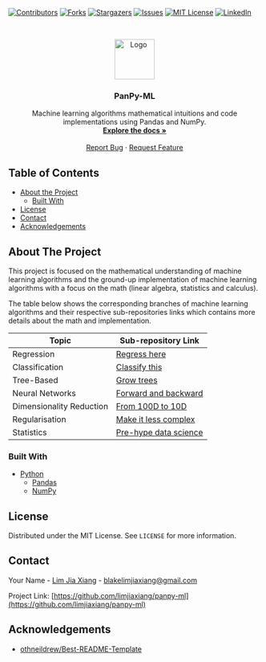 [![Contributors][contributors-shield]][contributors-url]
[![Forks][forks-shield]][forks-url]
[![Stargazers][stars-shield]][stars-url]
[![Issues][issues-shield]][issues-url]
[![MIT License][license-shield]][license-url]
[![LinkedIn][linkedin-shield]][linkedin-url]

<!-- PROJECT LOGO -->
<br />
<p align="center">
  <a href="https://github.com/othneildrew/Best-README-Template">
    <img src="images/logo.png" alt="Logo" width="80" height="80">
  </a>

  <h3 align="center">PanPy-ML</h3>

  <p align="center">
    Machine learning algorithms mathematical intuitions and code implementations using Pandas and NumPy.
    <br />
    <a href="https://github.com/limjiaxiang/panpy-ml/README.md"><strong>Explore the docs »</strong></a>
    <br />
    <br />
    <a href="https://github.com/limjiaxiang/panpy-ml/issues">Report Bug</a>
    ·
    <a href="https://github.com/limjiaxiang/panpy-ml/issues">Request Feature</a>
  </p>
</p>
 
 
 
<!-- TABLE OF CONTENTS -->
## Table of Contents

* [About the Project](#about-the-project)
  * [Built With](#built-with)
* [License](#license)
* [Contact](#contact)
* [Acknowledgements](#acknowledgements)



<!-- About The Project -->
## About The Project

This project is focused on the mathematical understanding of machine learning algorithms and the ground-up implementation of machine learning algorithms with a focus on the math (linear algebra, statistics and calculus).  

The table below shows the corresponding branches of machine learning algorithms and their respective sub-repositories links which contains more details about the math and implementation.

| Topic                     | Sub-repository Link        | 
| ------------------------- | -------------------------- | 
| Regression                | [Regress here](regression)
| Classification            | [Classify this](classification)
| Tree-Based                | [Grow trees](trees)
| Neural Networks           | [Forward and backward](neural_network)
| Dimensionality Reduction  | [From 100D to 10D](dimensionality_reduction)
| Regularisation            | [Make it less complex](regularisation)
| Statistics                | [Pre-hype data science](utils)



### Built With
* [Python](https://www.python.org)
  * [Pandas](https://pandas.pydata.org/)
  * [NumPy](https://numpy.org/)



<!-- LICENSE -->
## License

Distributed under the MIT License. See `LICENSE` for more information.



<!-- CONTACT -->
## Contact

Your Name - [Lim Jia Xiang](https://linkedin.com/in/limjiaxiang) - blakelimjiaxiang@gmail.com

Project Link: [https://github.com/limjiaxiang/panpy-ml](https://github.com/limjiaxiang/panpy-ml)



<!-- ACKNOWLEDGEMENTS -->
## Acknowledgements
* [othneildrew/Best-README-Template](https://github.com/othneildrew/Best-README-Template/blob/master/README.md)



<!-- MARKDOWN LINKS & IMAGES -->
<!-- https://www.markdownguide.org/basic-syntax/#reference-style-links -->
[contributors-shield]: https://img.shields.io/github/contributors/othneildrew/Best-README-Template.svg?style=flat-square
[contributors-url]: https://github.com/othneildrew/Best-README-Template/graphs/contributors
[forks-shield]: https://img.shields.io/github/forks/othneildrew/Best-README-Template.svg?style=flat-square
[forks-url]: https://github.com/othneildrew/Best-README-Template/network/members
[stars-shield]: https://img.shields.io/github/stars/othneildrew/Best-README-Template.svg?style=flat-square
[stars-url]: https://github.com/othneildrew/Best-README-Template/stargazers
[issues-shield]: https://img.shields.io/github/issues/othneildrew/Best-README-Template.svg?style=flat-square
[issues-url]: https://github.com/othneildrew/Best-README-Template/issues
[license-shield]: https://img.shields.io/github/license/othneildrew/Best-README-Template.svg?style=flat-square
[license-url]: https://github.com/othneildrew/Best-README-Template/blob/master/LICENSE.txt
[linkedin-shield]: https://img.shields.io/badge/-LinkedIn-black.svg?style=flat-square&logo=linkedin&colorB=555
[linkedin-url]: https://linkedin.com/in/othneildrew
